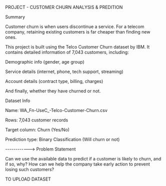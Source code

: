 PROJECT - CUSTOMER CHURN ANALYSIS & PREDITION

Summary

Customer churn is when users discontinue a service. For a telecom company, retaining existing customers is far cheaper than finding new ones.

This project is built using the Telco Customer Churn dataset by IBM. It contains detailed information of 7,043 customers, including:

Demographic info (gender, age group)

Service details (internet, phone, tech support, streaming)

Account details (contract type, billing, charges)

And finally, whether they have churned or not.

Dataset Info

Name: WA_Fn-UseC_-Telco-Customer-Churn.csv

Rows: 7,043 customer records

Target column: Churn (Yes/No)

Prediction type: Binary Classification (Will churn or not)

------------> Problem Statement

Can we use the available data to predict if a customer is likely to churn, and if so, why? How can we help the company take early action to prevent losing such customers?

TO UPLOAD DATASET

